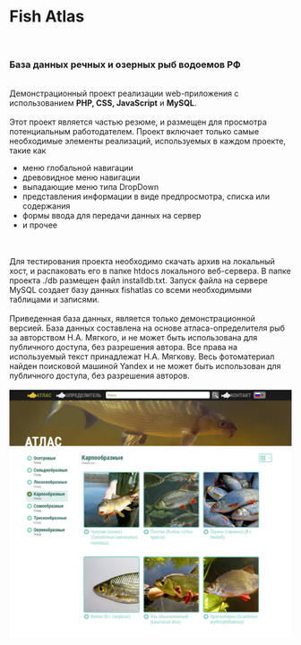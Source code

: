 <h1>Fish Atlas</h1></br><h3>База данных речных и озерных рыб водоемов РФ</h3></br>
Демонстрационный проект реализации web-приложения с использованием <b>PHP, CSS, JavaScript</b> и <b>MySQL</b>.</br></br>
Этот проект является частью резюме, и размещен для просмотра потенциальным работодателем. 
Проект включает только самые необходимые элементы реализаций, используемых в каждом проекте, такие как
<ul>
  <li>меню глобальной навигации</li>
  <li>древовидное меню навигации</li>
  <li>выпадающие меню типа DropDown</li>
  <li>представления информации в виде предпросмотра, списка или содержания</li>
  <li>формы ввода для передачи данных на сервер</li>
  <li>и прочее</li>
</ul>
</br></br>
Для тестирования проекта необходимо скачать архив на локальный хост, и распаковать его в папке htdocs локального веб-сервера.
В папке проекта ./db размещен файл installdb.txt. Запуск файла на сервере MySQL создает базу данных fishatlas со всеми необходимыми таблицами и записями.</br></br>
Приведенная база данных, является только демонстрационной версией. База данных составлена на основе атласа-определителя рыб за авторством Н.А. Мягкого, и не может быть использована для публичного доступа, без разрешения автора. Все права на используемый текст принадлежат Н.А. Мягкову. Весь фотоматериал найден поисковой машиной Yandex и не может быть использован для публичного доступа, без разрешения авторов.</br></br>
<img src="./img/screens/view-1.jpg" style="width=300px; height=300px;">

